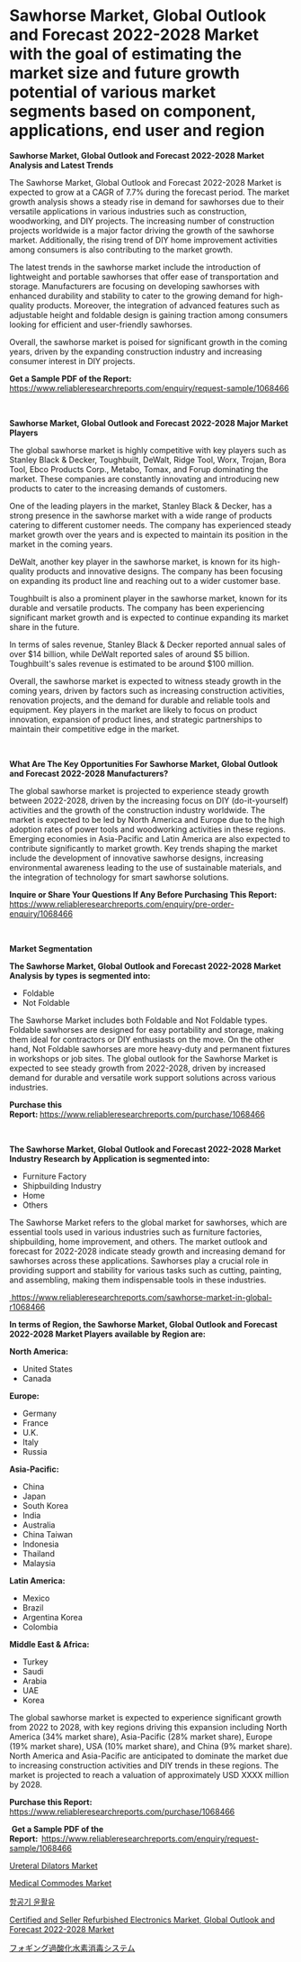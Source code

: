 <p><h1>Sawhorse Market, Global Outlook and Forecast 2022-2028 Market with the goal of estimating the market size and future growth potential of various market segments based on component, applications, end user and region</h1></p><p><strong>Sawhorse Market, Global Outlook and Forecast 2022-2028 Market Analysis and Latest Trends</strong></p>
<p><p>The Sawhorse Market, Global Outlook and Forecast 2022-2028 Market is expected to grow at a CAGR of 7.7% during the forecast period. The market growth analysis shows a steady rise in demand for sawhorses due to their versatile applications in various industries such as construction, woodworking, and DIY projects. The increasing number of construction projects worldwide is a major factor driving the growth of the sawhorse market. Additionally, the rising trend of DIY home improvement activities among consumers is also contributing to the market growth.</p><p>The latest trends in the sawhorse market include the introduction of lightweight and portable sawhorses that offer ease of transportation and storage. Manufacturers are focusing on developing sawhorses with enhanced durability and stability to cater to the growing demand for high-quality products. Moreover, the integration of advanced features such as adjustable height and foldable design is gaining traction among consumers looking for efficient and user-friendly sawhorses.</p><p>Overall, the sawhorse market is poised for significant growth in the coming years, driven by the expanding construction industry and increasing consumer interest in DIY projects.</p></p>
<p><strong>Get a Sample PDF of the Report:&nbsp;</strong> <a href="https://www.reliableresearchreports.com/enquiry/request-sample/1068466">https://www.reliableresearchreports.com/enquiry/request-sample/1068466</a></p>
<p>&nbsp;</p>
<p><strong>Sawhorse Market, Global Outlook and Forecast 2022-2028 Major Market Players</strong></p>
<p><p>The global sawhorse market is highly competitive with key players such as Stanley Black & Decker, Toughbuilt, DeWalt, Ridge Tool, Worx, Trojan, Bora Tool, Ebco Products Corp., Metabo, Tomax, and Forup dominating the market. These companies are constantly innovating and introducing new products to cater to the increasing demands of customers.</p><p>One of the leading players in the market, Stanley Black & Decker, has a strong presence in the sawhorse market with a wide range of products catering to different customer needs. The company has experienced steady market growth over the years and is expected to maintain its position in the market in the coming years.</p><p>DeWalt, another key player in the sawhorse market, is known for its high-quality products and innovative designs. The company has been focusing on expanding its product line and reaching out to a wider customer base.</p><p>Toughbuilt is also a prominent player in the sawhorse market, known for its durable and versatile products. The company has been experiencing significant market growth and is expected to continue expanding its market share in the future.</p><p>In terms of sales revenue, Stanley Black & Decker reported annual sales of over $14 billion, while DeWalt reported sales of around $5 billion. Toughbuilt's sales revenue is estimated to be around $100 million.</p><p>Overall, the sawhorse market is expected to witness steady growth in the coming years, driven by factors such as increasing construction activities, renovation projects, and the demand for durable and reliable tools and equipment. Key players in the market are likely to focus on product innovation, expansion of product lines, and strategic partnerships to maintain their competitive edge in the market.</p></p>
<p>&nbsp;</p>
<p><strong>What Are The Key Opportunities For Sawhorse Market, Global Outlook and Forecast 2022-2028 Manufacturers?</strong></p>
<p><p>The global sawhorse market is projected to experience steady growth between 2022-2028, driven by the increasing focus on DIY (do-it-yourself) activities and the growth of the construction industry worldwide. The market is expected to be led by North America and Europe due to the high adoption rates of power tools and woodworking activities in these regions. Emerging economies in Asia-Pacific and Latin America are also expected to contribute significantly to market growth. Key trends shaping the market include the development of innovative sawhorse designs, increasing environmental awareness leading to the use of sustainable materials, and the integration of technology for smart sawhorse solutions.</p></p>
<p><strong>Inquire or Share Your Questions If Any Before Purchasing This Report:</strong> <a href="https://www.reliableresearchreports.com/enquiry/pre-order-enquiry/1068466">https://www.reliableresearchreports.com/enquiry/pre-order-enquiry/1068466</a></p>
<p>&nbsp;</p>
<p><strong>Market Segmentation</strong></p>
<p><strong>The Sawhorse Market, Global Outlook and Forecast 2022-2028 Market Analysis by types is segmented into:</strong></p>
<p><ul><li>Foldable</li><li>Not Foldable</li></ul></p>
<p><p>The Sawhorse Market includes both Foldable and Not Foldable types. Foldable sawhorses are designed for easy portability and storage, making them ideal for contractors or DIY enthusiasts on the move. On the other hand, Not Foldable sawhorses are more heavy-duty and permanent fixtures in workshops or job sites. The global outlook for the Sawhorse Market is expected to see steady growth from 2022-2028, driven by increased demand for durable and versatile work support solutions across various industries.</p></p>
<p><strong>Purchase this Report:&nbsp;</strong><a href="https://www.reliableresearchreports.com/purchase/1068466">https://www.reliableresearchreports.com/purchase/1068466</a></p>
<p>&nbsp;</p>
<p><strong>The Sawhorse Market, Global Outlook and Forecast 2022-2028 Market Industry Research by Application is segmented into:</strong></p>
<p><ul><li>Furniture Factory</li><li>Shipbuilding Industry</li><li>Home</li><li>Others</li></ul></p>
<p><p>The Sawhorse Market refers to the global market for sawhorses, which are essential tools used in various industries such as furniture factories, shipbuilding, home improvement, and others. The market outlook and forecast for 2022-2028 indicate steady growth and increasing demand for sawhorses across these applications. Sawhorses play a crucial role in providing support and stability for various tasks such as cutting, painting, and assembling, making them indispensable tools in these industries.</p></p>
<p><a href="https://www.reliableresearchreports.com/sawhorse-market-in-global-r1068466">&nbsp;https://www.reliableresearchreports.com/sawhorse-market-in-global-r1068466</a></p>
<p><strong>In terms of Region, the Sawhorse Market, Global Outlook and Forecast 2022-2028 Market Players available by Region are:</strong></p>
<p>
    <p> <strong> North America: </strong>
        <ul>
            <li>United States</li>
            <li>Canada</li>
        </ul>
        </p> 
    <p> <strong> Europe: </strong>
        <ul>
            <li>Germany</li>
            <li>France</li>
            <li>U.K.</li>
            <li>Italy</li>
            <li>Russia</li>
        </ul>
        </p> 
    <p> <strong> Asia-Pacific: </strong>
        <ul>
            <li>China</li>
            <li>Japan</li>
            <li>South Korea</li>
            <li>India</li>
            <li>Australia</li>
            <li>China Taiwan</li>
            <li>Indonesia</li>
            <li>Thailand</li>
            <li>Malaysia</li>
        </ul>
        </p> 
    <p> <strong> Latin America: </strong>
        <ul>
            <li>Mexico</li>
            <li>Brazil</li>
            <li>Argentina Korea</li>
            <li>Colombia</li>
        </ul>
        </p> 
    <p> <strong> Middle East & Africa: </strong>
        <ul>
            <li>Turkey</li>
            <li>Saudi</li>
            <li>Arabia</li>
            <li>UAE</li>
            <li>Korea</li>
        </ul>
    </p>
    </p>
<p><p>The global sawhorse market is expected to experience significant growth from 2022 to 2028, with key regions driving this expansion including North America (34% market share), Asia-Pacific (28% market share), Europe (19% market share), USA (10% market share), and China (9% market share). North America and Asia-Pacific are anticipated to dominate the market due to increasing construction activities and DIY trends in these regions. The market is projected to reach a valuation of approximately USD XXXX million by 2028.</p></p>
<p><strong>Purchase this Report: </strong><a href="https://www.reliableresearchreports.com/purchase/1068466">https://www.reliableresearchreports.com/purchase/1068466</a></p>
<p>&nbsp;<strong>Get a Sample PDF of the Report:&nbsp;&nbsp;</strong><a href="https://www.reliableresearchreports.com/enquiry/request-sample/1068466">https://www.reliableresearchreports.com/enquiry/request-sample/1068466</a></p>
<p><strong></strong></p>
<p><p><a href="https://www.linkedin.com/pulse/ureteral-dilators-market-analysis-its-cagr-segmentation-global-m4dsf">Ureteral Dilators Market</a></p><p><a href="https://www.linkedin.com/pulse/medical-commodes-market-insights-cagr-trends-growth-strategies-ulnef">Medical Commodes Market</a></p><p><a href="https://github.com/EthaWolf/Market-Research-Report-List-1/blob/main/384492178973.md">항공기 윤활유</a></p><p><a href="https://github.com/shotows/Market-Research-Report-List-2/blob/main/certified-and-seller-refurbished-electronics-market-global-outlook-and-forecast-2022-2028-market.md">Certified and Seller Refurbished Electronics Market, Global Outlook and Forecast 2022-2028 Market</a></p><p><a href="https://github.com/TysonKub/Market-Research-Report-List-1/blob/main/196549185299.md">フォギング過酸化水素消毒システム</a></p></p>